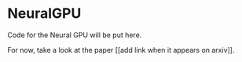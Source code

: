 # NeuralGPU
Code for the Neural GPU will be put here.

For now, take a look at the paper [[add link when it appears on arxiv]].
